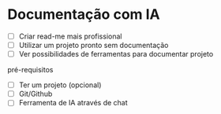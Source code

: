# Documentação com IA

- [ ] Criar read-me mais profissional
- [ ] Utilizar um projeto pronto sem documentação
- [ ] Ver possibilidades de ferramentas para documentar projeto

pré-requisitos

- [ ] Ter um projeto (opcional)
- [ ] Git/Github
- [ ] Ferramenta de IA através de chat
